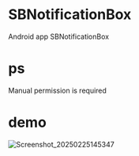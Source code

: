 # SBNotificationBox
Android app SBNotificationBox

# ps
Manual permission is required

# demo
![Screenshot_20250225145347](https://github.com/user-attachments/assets/893c2143-c358-4d46-8c29-c9d19f1f02de)
